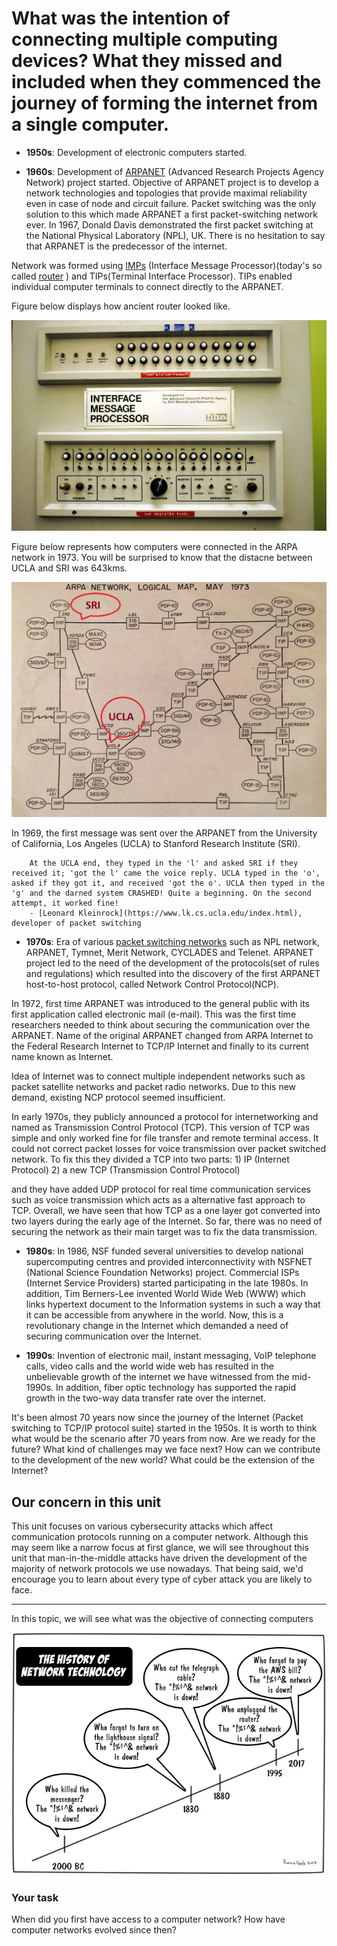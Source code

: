 # What was the intention of connecting multiple computing devices? What they missed and included when they commenced the journey of forming the internet from a single computer.


* **1950s**: Development of electronic computers started. 

* **1960s**: Development of [ARPANET](https://en.wikipedia.org/wiki/ARPANET) (Advanced Research Projects Agency Network) project started. Objective of ARPANET project is to develop a network technologies and topologies that provide maximal reliability even in case of node and circuit failure. Packet switching was the only solution to this which made ARPANET a first packet-switching network ever. In 1967, Donald Davis demonstrated the first packet switching at the National Physical Laboratory (NPL), UK. There is no hesitation to say that ARPANET is the predecessor of the internet.

Network was formed using [IMPs](https://en.wikipedia.org/wiki/Interface_Message_Processor#BBN_Report_1822) (Interface Message Processor)(today's so called [router](https://en.wikipedia.org/wiki/Router_(computing))   ) and TIPs(Terminal Interface Processor). TIPs enabled individual computer terminals to connect directly to the ARPANET.

Figure below displays how ancient router looked like. 

![GitHub Logo](./images/Interface_Message_Processor_Front_Panel.jpg)
<!--- (source: 
https://en.wikipedia.org/wiki/Interface_Message_Processor#/media/File:Interface_Message_Processor_Front_Panel.jpg ) -->

Figure below represents how computers were connected in the ARPA network in 1973. You will be surprised to know that the distacne between UCLA and SRI was 643kms.  

![GitHub Logo](./images/ARPANET.png)
<!--- (source: 
https://en.wikipedia.org/wiki/ARPANET#/media/File:Arpanet_1974.svg

By Yngvar - Own work, based on notes and recollections from 1974, Public Domain, https://commons.wikimedia.org/w/index.php?curid=1555388) -->

In 1969, the first message was sent over the ARPANET from the University of California, Los Angeles (UCLA) to Stanford Research Institute (SRI). 

        At the UCLA end, they typed in the 'l' and asked SRI if they received it; 'got the l' came the voice reply. UCLA typed in the 'o', asked if they got it, and received 'got the o'. UCLA then typed in the 'g' and the darned system CRASHED! Quite a beginning. On the second attempt, it worked fine! 
        - [Leonard Kleinrock](https://www.lk.cs.ucla.edu/index.html), developer of packet switching 


* **1970s**: Era of various [packet switching networks](https://en.wikipedia.org/wiki/Packet_switching) such as NPL network, ARPANET, Tymnet, Merit Network, CYCLADES and Telenet. ARPANET project led to the need of the development of the protocols(set of rules and regulations) which resulted into the discovery of the first ARPANET host-to-host protocol, called Network Control Protocol(NCP).

In 1972, first time ARPANET was introduced to the general public with its first application called electronic mail (e-mail). This was the first time researchers needed to think about securing the communication over the ARPANET.
Name of the original ARPANET changed from ARPA Internet to the Federal Research Internet to TCP/IP Internet and finally to its current name known as Internet.

Idea of Internet was to connect multiple independent networks such as packet satellite networks and packet radio networks. Due to this new demand, existing NCP protocol seemed insufficient. 

In early 1970s, they publicly announced a protocol for internetworking and named as Transmission Control Protocol (TCP). This version of TCP was simple and only worked fine for file transfer and remote terminal access. It could not correct packet losses for voice transmission over packet switched network. To fix this they divided a TCP into two parts:
        1) IP (Internet Protocol)
        2) a new TCP (Transmission Control Protocol)

and they have added UDP protocol for real time communication services such as voice transmission which acts as a alternative fast approach to TCP. Overall, we have seen that how TCP as a one layer got converted into two layers during the early age of the Internet. So far, there was no need of securing the network as their main target was to fix the data transmission.



 * **1980s**: In 1986, NSF funded several universities to develop national supercomputing centres and provided interconnectivity with NSFNET (National Science Foundation Networks) project. Commercial ISPs (Internet Service Providers) started participating in the late 1980s. In addition, Tim Berners-Lee invented World Wide Web (WWW) which links hypertext document to the Information systems in such a way that it can be accessible from anywhere in the world. Now, this is a revolutionary change in the Internet which demanded a need of securing communication over the Internet.

* **1990s**: Invention of electronic mail, instant messaging, VoIP telephone calls, video calls and the world wide web has resulted in the unbelievable growth of the internet we have witnessed from the mid-1990s. In addition, fiber optic technology has supported the rapid growth in the two-way data transfer rate over the internet.

It's been almost 70 years now since the journey of the Internet (Packet switching to TCP/IP protocol suite) started in the 1950s. It is worth to think what would be the scenario after 70 years from now. Are we ready for the future? What kind of challenges may we face next? How can we contribute to the development of the new world? What could be the extension of the Internet?  

## Our concern in this unit

This unit focuses on various cybersecurity attacks which affect communication protocols running on a computer network. Although this may seem like a narrow focus at first glance, we will see throughout this unit that man-in-the-middle attacks have driven the development of the majority of network protocols we use nowadays. That being said, we'd encourage you to learn about every type of cyber attack you are likely to face.



-------------------------------------------------------

In this topic, we will see what was the objective of connecting computers  



![GitHub Logo](./images/Historyofnetworking.jpg)
<!--- (source: 
https://www.networkcomputing.com/files/history-networkingjpg) -->



### Your task

When did you first have access to a computer network?  How have computer networks evolved since then?
